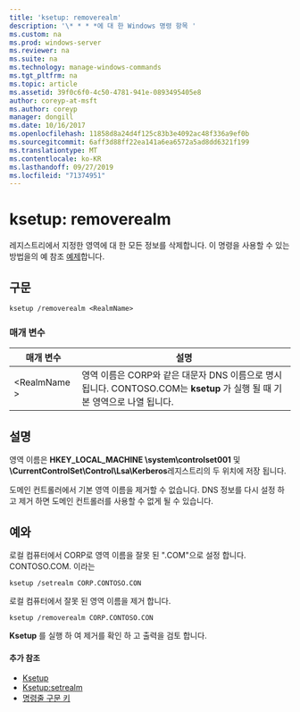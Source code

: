 ```yaml
---
title: 'ksetup: removerealm'
description: '\* * * *에 대 한 Windows 명령 항목 '
ms.custom: na
ms.prod: windows-server
ms.reviewer: na
ms.suite: na
ms.technology: manage-windows-commands
ms.tgt_pltfrm: na
ms.topic: article
ms.assetid: 39f0c6f0-4c50-4781-941e-0893495405e8
author: coreyp-at-msft
ms.author: coreyp
manager: dongill
ms.date: 10/16/2017
ms.openlocfilehash: 11858d8a24d4f125c83b3e4092ac48f336a9ef0b
ms.sourcegitcommit: 6aff3d88ff22ea141a6ea6572a5ad8dd6321f199
ms.translationtype: MT
ms.contentlocale: ko-KR
ms.lasthandoff: 09/27/2019
ms.locfileid: "71374951"
---
```

# <a name="ksetupremoverealm"></a>ksetup: removerealm



레지스트리에서 지정한 영역에 대 한 모든 정보를 삭제합니다. 이 명령을 사용할 수 있는 방법을의 예 참조 [예제](#BKMK_Examples)합니다.

## <a name="syntax"></a>구문

```
ksetup /removerealm <RealmName>
```

### <a name="parameters"></a>매개 변수

|매개 변수|설명|
|---------|-----------|
|\<RealmName >|영역 이름은 CORP와 같은 대문자 DNS 이름으로 명시 됩니다. CONTOSO.COM는 **ksetup** 가 실행 될 때 기본 영역으로 나열 됩니다.|

## <a name="remarks"></a>설명

영역 이름은 **HKEY_LOCAL_MACHINE \system\controlset001** 및 **\CurrentControlSet\Control\Lsa\Kerberos**레지스트리의 두 위치에 저장 됩니다.

도메인 컨트롤러에서 기본 영역 이름을 제거할 수 없습니다. DNS 정보를 다시 설정 하 고 제거 하면 도메인 컨트롤러를 사용할 수 없게 될 수 있습니다.

## <a name="BKMK_Examples"></a>예와

로컬 컴퓨터에서 CORP로 영역 이름을 잘못 된 ".COM"으로 설정 합니다. CONTOSO.COM. 이라는
```
ksetup /setrealm CORP.CONTOSO.CON
```
로컬 컴퓨터에서 잘못 된 영역 이름을 제거 합니다.
```
ksetup /removerealm CORP.CONTOSO.CON
```
**Ksetup** 를 실행 하 여 제거를 확인 하 고 출력을 검토 합니다.

#### <a name="additional-references"></a>추가 참조

-   [Ksetup](ksetup.md)
-   [Ksetup:setrealm](ksetup-setrealm.md)
-   [명령줄 구문 키](command-line-syntax-key.md)